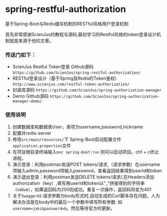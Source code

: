 # spring-restful-authorization
基于Spring-Boot与Redis缓存机制的RESTful风格用户登录机制

首先非常感谢ScienJus的教程与源码,最初学习的Restful风格的token登录设计机制就是来源于他的文章。
### 传送门如下：
- ScienJus Restful Token登录 Github源码
`https://github.com/ScienJus/spring-restful-authorization/`
- RESTful登录设计（基于Spring及Redis的Token鉴权）
`http://www.scienjus.com/restful-token-authorization/`
- 封装库源码
`https://github.com/ScienJus/spring-authorization-manager`
- Demo Github源码
`https://github.com/ScienJus/spring-authorization-manager-demo/`

### 使用说明
1. 创建数据库和数据表User，表项为username,password,nickname
2. 配置并redis-server
3. 修改`src/main/resources/`下 Spring-Boot启动配置文件`application.properties`文件
4. 在项目根目录终端输入`mvc spring-boot:run` 则可以启动项目。ctrl + c终止进程。
5. 演示登录：利用postman发送POST tokens/请求,（请求参数）在username项输入admin,password项输入password，查看返回结果得到userId和token
6. 演示退出登录：利用postman发送DELETE tokens/请求/,在Headers添加authorization（key）,填写用userId和token以"_"拼接得到的字符串（value），如果返回码为200则成功。重复一次操作，返回码将变为401
7. 关于`SwaggerUI`:请求参数为body形式时,自动生成的Curl脚本存在问题。人为解决办法是在body中的最后一个参数中填写所有参数: 如`username=jaki&password=b`。然后等待官方的更新。